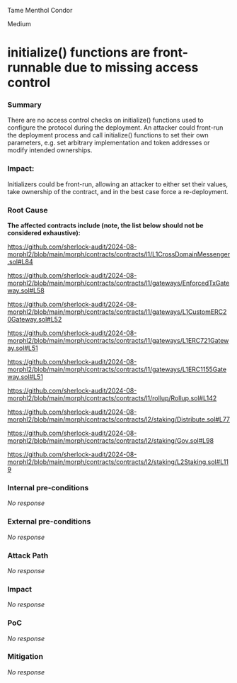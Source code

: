 Tame Menthol Condor

Medium

# initialize() functions are front-runnable due to missing access control

### Summary

There are no access control checks on initialize() functions used to configure the protocol during the deployment.
An attacker could front-run the deployment process and call initialize() functions to set their own parameters, e.g.
set arbitrary implementation and token addresses or modify intended ownerships.


### Impact:
Initializers could be front-run, allowing an attacker to either set their values, take ownership of the contract, and in the best case force a re-deployment.

### Root Cause

**The affected contracts include (note, the list below should not be considered exhaustive):**

https://github.com/sherlock-audit/2024-08-morphl2/blob/main/morph/contracts/contracts/l1/L1CrossDomainMessenger.sol#L84

https://github.com/sherlock-audit/2024-08-morphl2/blob/main/morph/contracts/contracts/l1/gateways/EnforcedTxGateway.sol#L58

https://github.com/sherlock-audit/2024-08-morphl2/blob/main/morph/contracts/contracts/l1/gateways/L1CustomERC20Gateway.sol#L52

https://github.com/sherlock-audit/2024-08-morphl2/blob/main/morph/contracts/contracts/l1/gateways/L1ERC721Gateway.sol#L51

https://github.com/sherlock-audit/2024-08-morphl2/blob/main/morph/contracts/contracts/l1/gateways/L1ERC1155Gateway.sol#L51

https://github.com/sherlock-audit/2024-08-morphl2/blob/main/morph/contracts/contracts/l1/rollup/Rollup.sol#L142

https://github.com/sherlock-audit/2024-08-morphl2/blob/main/morph/contracts/contracts/l2/staking/Distribute.sol#L77

https://github.com/sherlock-audit/2024-08-morphl2/blob/main/morph/contracts/contracts/l2/staking/Gov.sol#L98

https://github.com/sherlock-audit/2024-08-morphl2/blob/main/morph/contracts/contracts/l2/staking/L2Staking.sol#L119


### Internal pre-conditions

_No response_

### External pre-conditions

_No response_

### Attack Path

_No response_

### Impact

_No response_

### PoC

_No response_

### Mitigation

_No response_